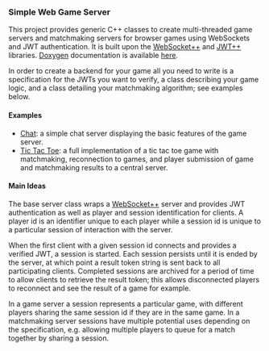 ### Simple Web Game Server

This project provides generic C++ classes to create multi-threaded game servers
and matchmaking servers for browser games using WebSockets and JWT
authentication. It is built
upon the [WebSocket++](https://github.com/zaphoyd/websocketpp) and
[JWT++](https://github.com/Thalhammer/jwt-cpp) libraries.
[Doxygen](https://www.doxygen.nl/index.html) documentation is available
[here](https://permutationlock.com/simple_web_game_server/).

In order to create a backend for your game all you need to write is a
specification for the JWTs you want to verify, a
class describing your game logic, and a class detailing your matchmaking
algorithm; see examples below.

#### Examples

 - [Chat](https://github.com/permutationlock/simple_web_game_server/tree/main/examples/chat/client):
   a simple chat server displaying the basic features of the game server.
 - [Tic Tac Toe](https://github.com/permutationlock/simple_web_game_server/tree/main/examples/chat/server):
   a full implementation of a tic tac toe game with matchmaking,
   reconnection to games, and player submission of game and matchmaking results
   to a central server.

#### Main Ideas

The base server class wraps a
[WebSocket++](https://github.com/zaphoyd/websocketpp) server and provides JWT
authentication as well as player and session identification for clients.
A player id is an identifier unique to each player while a session id is unique
to a particular session of interaction with the server.

When the first client with a given session id connects and provides a verified
JWT, a session is started. Each
session persists until it is ended by the server, at which point a result
token string is sent back to all participating clients.
Completed sessions are archived for a period of
time to allow clients to retrieve the result token; this allows
disconnected players to reconnect and see the result of a game for example.

In a game server a session represents a particular
game, with different players sharing the same session id if they are in the
same game. In a matchmaking server sessions have multiple potential uses
depending on the specification, e.g. allowing multiple players to queue for
a match together by sharing a session.
